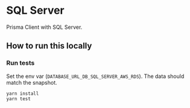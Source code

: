 # SQL Server

Prisma Client with SQL Server.

## How to run this locally

### Run tests

Set the env var (`DATABASE_URL_DB_SQL_SERVER_AWS_RDS`). The data should match the snapshot.

```shell script
yarn install
yarn test
```
